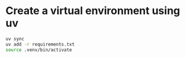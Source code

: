 # Create a virtual environment using uv

```sh
uv sync
uv add -r requirements.txt
source .venv/bin/activate
```